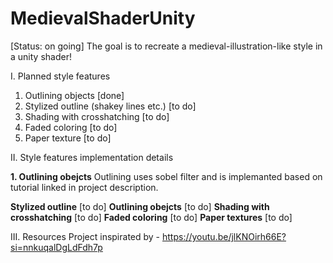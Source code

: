 # MedievalShaderUnity
[Status: on going] The goal is to recreate a medieval-illustration-like style in a unity shader!

I. Planned style features
  1. Outlining objects [done]
  2. Stylized outline (shakey lines etc.) [to do]
  3. Shading with crosshatching [to do]
  4. Faded coloring [to do]
  5. Paper texture [to do]

II. Style features implementation details

  **1. Outlining obejcts**
  Outlining uses sobel filter and is implemanted based on tutorial linked in project description.
  
  **Stylized outline**
  [to do]
  **Outlining obejcts**
  [to do]
  **Shading with crosshatching**
  [to do]
  **Faded coloring**
  [to do]
  **Paper textures**
  [to do]

III. Resources
Project inspirated by - https://youtu.be/jlKNOirh66E?si=nnkuqalDgLdFdh7p
